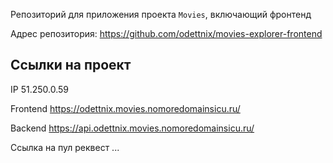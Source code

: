 Репозиторий для приложения проекта `Movies`, включающий фронтенд

Адрес репозитория: https://github.com/odettnix/movies-explorer-frontend

## Ссылки на проект

IP 51.250.0.59

Frontend https://odettnix.movies.nomoredomainsicu.ru/

Backend https://api.odettnix.movies.nomoredomainsicu.ru/

Ссылка на пул реквест ...
